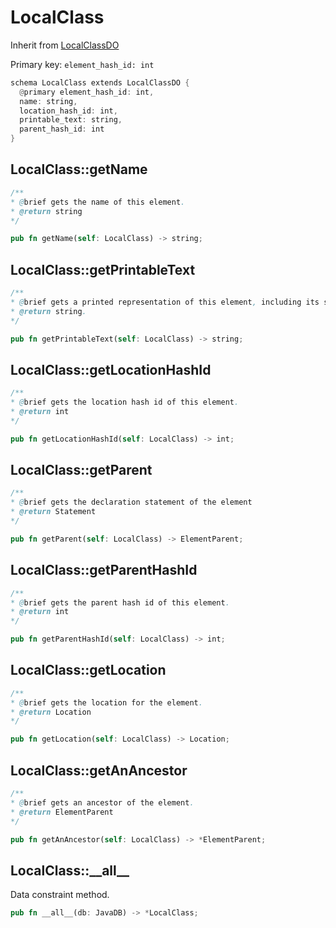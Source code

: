# LocalClass

Inherit from [LocalClassDO](./LocalClassDO.md)

Primary key: `element_hash_id: int`

```rust
schema LocalClass extends LocalClassDO {
  @primary element_hash_id: int,
  name: string,
  location_hash_id: int,
  printable_text: string,
  parent_hash_id: int
}
```
## LocalClass::getName

```java
/**
* @brief gets the name of this element.
* @return string
*/
```
```rust
pub fn getName(self: LocalClass) -> string;
```
## LocalClass::getPrintableText

```java
/**
* @brief gets a printed representation of this element, including its structure where applicable.
* @return string.
*/
```
```rust
pub fn getPrintableText(self: LocalClass) -> string;
```
## LocalClass::getLocationHashId

```java
/**
* @brief gets the location hash id of this element.
* @return int
*/
```
```rust
pub fn getLocationHashId(self: LocalClass) -> int;
```
## LocalClass::getParent

```java
/**
* @brief gets the declaration statement of the element
* @return Statement 
*/
```
```rust
pub fn getParent(self: LocalClass) -> ElementParent;
```
## LocalClass::getParentHashId

```java
/**
* @brief gets the parent hash id of this element.
* @return int
*/
```
```rust
pub fn getParentHashId(self: LocalClass) -> int;
```
## LocalClass::getLocation

```java
/**
* @brief gets the location for the element.
* @return Location
*/
```
```rust
pub fn getLocation(self: LocalClass) -> Location;
```
## LocalClass::getAnAncestor

```java
/**
* @brief gets an ancestor of the element.
* @return ElementParent 
*/
```
```rust
pub fn getAnAncestor(self: LocalClass) -> *ElementParent;
```
## LocalClass::\_\_all\_\_

Data constraint method.

```rust
pub fn __all__(db: JavaDB) -> *LocalClass;
```
